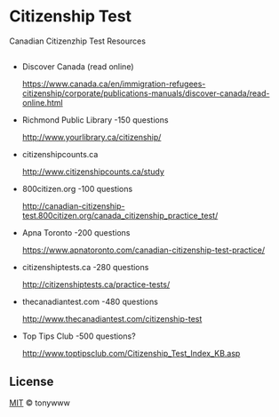 # Citizenship Test
Canadian Citizenzhip Test Resources


## 


* Discover Canada (read online)

  https://www.canada.ca/en/immigration-refugees-citizenship/corporate/publications-manuals/discover-canada/read-online.html

* Richmond Public Library -150 questions

  http://www.yourlibrary.ca/citizenship/

* citizenshipcounts.ca

  http://www.citizenshipcounts.ca/study
  
* 800citizen.org -100 questions

  http://canadian-citizenship-test.800citizen.org/canada_citizenship_practice_test/
  
* Apna Toronto -200 questions

  https://www.apnatoronto.com/canadian-citizenship-test-practice/
  
* citizenshiptests.ca -280 questions

  http://citizenshiptests.ca/practice-tests/
  
* thecanadiantest.com -480 questions

  http://www.thecanadiantest.com/citizenship-test
  
* Top Tips Club -500 questions?

  http://www.toptipsclub.com/Citizenship_Test_Index_KB.asp



## License
[MIT](LICENSE.txt) © tonywww

